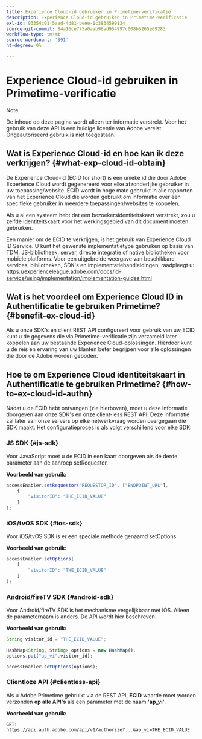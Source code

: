 ```yaml
---
title: Experience Cloud-id gebruiken in Primetime-verificatie
description: Experience Cloud-id gebruiken in Primetime-verificatie
exl-id: 03354c01-5aad-4d81-beee-1c3834599134
source-git-commit: 84a16ce775a0aab96ad954997c008b5265e69283
workflow-type: tm+mt
source-wordcount: '391'
ht-degree: 0%

---
```


# Experience Cloud-id gebruiken in Primetime-verificatie

>[!NOTE]
>
>De inhoud op deze pagina wordt alleen ter informatie verstrekt. Voor het gebruik van deze API is een huidige licentie van Adobe vereist. Ongeautoriseerd gebruik is niet toegestaan.

## Wat is Experience Cloud-id en hoe kan ik deze verkrijgen? {#what-exp-cloud-id-obtain}

De Experience Cloud-id (ECID for short) is een unieke id die door Adobe Experience Cloud wordt gegenereerd voor elke afzonderlijke gebruiker in uw toepassing/website. ECID wordt in hoge mate gebruikt in alle rapporten van het Experience Cloud die worden gebruikt om informatie over een specifieke gebruiker in meerdere toepassingen/websites te koppelen.

Als u al een systeem hebt dat een bezoekersidentiteitskaart verstrekt, zou u zelfde identiteitskaart voor het werkingsgebied van dit document moeten gebruiken.

Een manier om de ECID te verkrijgen, is het gebruik van Experience Cloud ID Service. U kunt het gewenste implementatietype gebruiken op basis van TDM, JS-bibliotheek, server, directe integratie of native bibliotheken voor mobiele platforms. Voor een uitgebreide weergave van beschikbare services, bibliotheken, SDK&#39;s en implementatiehandleidingen, raadpleegt u: <https://experienceleague.adobe.com/docs/id-service/using/implementation/implementation-guides.html>

## Wat is het voordeel om Experience Cloud ID in Authentificatie te gebruiken Primetime? {#benefit-ex-cloud-id}

Als u onze SDK&#39;s en client REST API configureert voor gebruik van uw ECID, kunt u de gegevens die via Primetime-verificatie zijn verzameld later koppelen aan uw bestaande Experience Cloud-oplossingen. Hierdoor kunt u de reis en ervaring van uw klanten beter begrijpen voor alle oplossingen die door de Adobe worden geboden.

## Hoe te om Experience Cloud identiteitskaart in Authentificatie te gebruiken Primetime? {#how-to-ex-cloud-id-authn}

Nadat u de ECID hebt ontvangen (zie hierboven), moet u deze informatie doorgeven aan onze SDK&#39;s en onze client-less REST API. Deze informatie zal later aan onze servers op elke netwerkvraag worden overgegaan die SDK maakt. Het configuratieproces is als volgt verschillend voor elke SDK:

### JS SDK {#js-sdk}

Voor JavaScript moet u de ECID in een kaart doorgeven als de derde parameter aan de aanroep setRequestor.

**Voorbeeld van gebruik:**

```JavaScript
accessEnabler.setRequestor("REQUESTOR_ID", ["ENDPOINT_URL"],
    {
        "visitorID": "THE_ECID_VALUE"
    }
);
```

### iOS/tvOS SDK {#ios-sdk}

Voor iOS/tvOS SDK is er een speciale methode genaamd setOptions.

**Voorbeeld van gebruik:**

```JavaScript
accessEnabler.setOptions(
    [
        "visitorID": "THE_ECID_VALUE"
    ]
);
```

### Android/fireTV SDK {#android-sdk}

Voor Android/fireTV SDK is het mechanisme vergelijkbaar met iOS. Alleen de parameternaam is anders. De API wordt hier beschreven.

**Voorbeeld van gebruik:**

```JavaScript
String visitor_id = "THE_ECID_VALUE";

HashMap<String, String> options = new HashMap();
options.put("ap_vi",visitor_id);

accessEnabler.setOptions(options);
```

### Clientloze API {#clientless-api}

Als u Adobe Primetime gebruikt via de REST API, **ECID** waarde moet worden verzonden **op alle API&#39;s** als een parameter met de naam **&#39;ap_vi&#39;**.

**Voorbeeld van gebruik:**

`GET: https://api.auth.adobe.com/api/v1/authorize?...&ap_vi=THE_ECID_VALUE`
